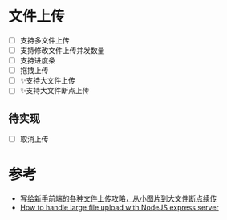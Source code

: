 # 文件上传

- [ ] 支持多文件上传
- [ ] 支持修改文件上传并发数量
- [ ] 支持进度条
- [ ] 拖拽上传
- [ ] ✨支持大文件上传
- [ ] ✨支持大文件断点上传

## 待实现

- [ ] 取消上传


# 参考

- [写给新手前端的各种文件上传攻略，从小图片到大文件断点续传](https://juejin.im/post/5da14778f265da5bb628e590#heading-3)
- [How to handle large file upload with NodeJS express server](https://pagep.net/2018/03/31/how-to-handle-large-file-upload-with-nodejs-express-server/)